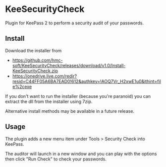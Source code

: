 # KeeSecurityCheck
Plugin for KeePass 2 to perform a security audit of your passwords.

## Install
Download the installer from 
  * https://github.com/hmc-soft/KeeSecurityCheck/releases/download/v1.0/Install-KeeSecurityCheck.zip
  * https://onedrive.live.com/redir?resid=C44FF05A6BA7EAD0!612&authkey=!AOQ7Vr_H2xwE1u0&ithint=file%2cexe

If you don't want to run the installer (because you're paranoid) you can extract the dll from the installer using 7zip.

Alternative install methods may be available in a future release.

## Usage
The plugin adds a new menu item under Tools > Security Check into KeePass.

The auditor will launch in a new window and you can play with the options then click "Run Check" to check your passwords.
